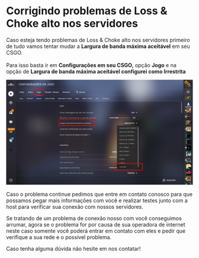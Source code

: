 # Corrigindo problemas de Loss & Choke alto nos servidores

Caso esteja tendo problemas de Loss & Choke alto nos servidores primeiro de tudo vamos tentar mudar a **Largura de banda máxima aceitável** em seu CSGO.\
\
Para isso basta ir em **Configurações em seu CSGO,** opção **Jogo** e na opção de **Largura de banda máxima aceitável configurei como Irrestrita**

![Configurando largura de banda máxima aceitável como Irrestrita](<../.gitbook/assets/image (23).png>)

Caso o problema continue pedimos que entre em contato conosco para que possamos pegar mais informações com você e realizar testes junto com a host para verificar sua conexão com nossos servidores.

Se tratando de um problema de conexão nosso com você conseguimos arrumar, agora se o problema for por causa de sua operadora de internet neste caso somente você poderá entrar em contato com eles e pedir que verifique a sua rede e o possível problema.

Caso tenha alguma dúvida não hesite em nos contatar!
